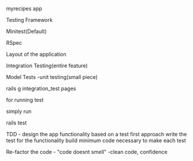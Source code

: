 myrecipes app

Testing Framework

Minitest(Default)

RSpec

Layout of the application 

Integration Testing(entire feature)

Model Tests -unit testing(small piece)

rails g integration_test pages

for running test

simply run

rails test


TDD - design the app functionality based on a test first approach
write the test for the functionality
build minimum code necessary to make each test 

Re-factor the code - "code doesnt smell" -clean code, confidence